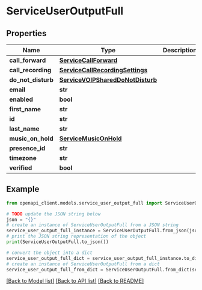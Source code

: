 # ServiceUserOutputFull


## Properties

Name | Type | Description | Notes
------------ | ------------- | ------------- | -------------
**call_forward** | [**ServiceCallForward**](ServiceCallForward.md) |  | [optional] 
**call_recording** | [**ServiceCallRecordingSettings**](ServiceCallRecordingSettings.md) |  | [optional] 
**do_not_disturb** | [**ServiceVOIPSharedDoNotDisturb**](ServiceVOIPSharedDoNotDisturb.md) |  | [optional] 
**email** | **str** |  | [optional] 
**enabled** | **bool** |  | [optional] 
**first_name** | **str** |  | [optional] 
**id** | **str** |  | [optional] 
**last_name** | **str** |  | [optional] 
**music_on_hold** | [**ServiceMusicOnHold**](ServiceMusicOnHold.md) |  | [optional] 
**presence_id** | **str** |  | [optional] 
**timezone** | **str** |  | [optional] 
**verified** | **bool** |  | [optional] 

## Example

```python
from openapi_client.models.service_user_output_full import ServiceUserOutputFull

# TODO update the JSON string below
json = "{}"
# create an instance of ServiceUserOutputFull from a JSON string
service_user_output_full_instance = ServiceUserOutputFull.from_json(json)
# print the JSON string representation of the object
print(ServiceUserOutputFull.to_json())

# convert the object into a dict
service_user_output_full_dict = service_user_output_full_instance.to_dict()
# create an instance of ServiceUserOutputFull from a dict
service_user_output_full_from_dict = ServiceUserOutputFull.from_dict(service_user_output_full_dict)
```
[[Back to Model list]](../README.md#documentation-for-models) [[Back to API list]](../README.md#documentation-for-api-endpoints) [[Back to README]](../README.md)


